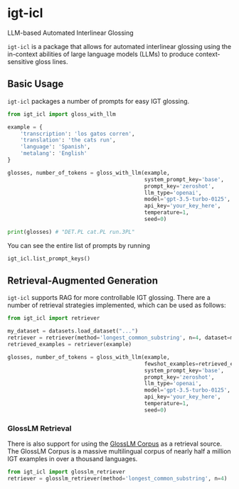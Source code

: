 # igt-icl

LLM-based Automated Interlinear Glossing

`igt-icl` is a package that allows for automated interlinear glossing using the in-context abilities of large language models (LLMs) to produce context-sensitive gloss lines.

## Basic Usage
`igt-icl` packages a number of prompts for easy IGT glossing.

```python
from igt_icl import gloss_with_llm

example = {
    'transcription': 'los gatos corren',
    'translation': 'the cats run',
    'language': 'Spanish',
    'metalang': 'English'
}

glosses, number_of_tokens = gloss_with_llm(example,
                                           system_prompt_key='base',
                                           prompt_key='zeroshot',
                                           llm_type='openai',
                                           model='gpt-3.5-turbo-0125',
                                           api_key='your_key_here',
                                           temperature=1,
                                           seed=0)

print(glosses) # "DET.PL cat.PL run.3PL"
```

You can see the entire list of prompts by running
```python
igt_icl.list_prompt_keys()
```

## Retrieval-Augmented Generation
`igt-icl` supports RAG for more controllable IGT glossing. There are a number of retrieval strategies implemented, which can be used as follows:

```python
from igt_icl import retriever

my_dataset = datasets.load_dataset("...")
retriever = retriever(method='longest_common_substring', n=4, dataset=my_dataset)
retrieved_examples = retriever(example)

glosses, number_of_tokens = gloss_with_llm(example,
                                           fewshot_examples=retrieved_examples,
                                           system_prompt_key='base',
                                           prompt_key='zeroshot',
                                           llm_type='openai',
                                           model='gpt-3.5-turbo-0125',
                                           api_key='your_key_here',
                                           temperature=1,
                                           seed=0)
```

### GlossLM Retrieval
There is also support for using the [GlossLM Corpus](https://huggingface.co/datasets/lecslab/glosslm-corpus) as a retrieval source. The GlossLM Corpus is a massive multilingual corpus of nearly half a million IGT examples in over a thousand languages.

```python
from igt_icl import glosslm_retriever
retriever = glosslm_retriever(method='longest_common_substring', n=4)
```

